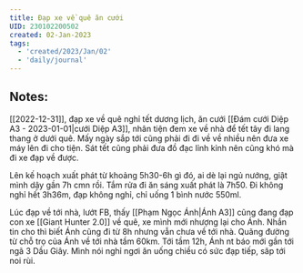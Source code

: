 ```yaml
---
title: Đạp xe về quê ăn cưới
UID: 230102200502
created: 02-Jan-2023
tags:
  - 'created/2023/Jan/02'
  - 'daily/journal'
---
```

## Notes:
[[2022-12-31]], đạp xe về quê nghỉ tết dương lịch, ăn cưới [[Đám cưới Diệp A3 - 2023-01-01|cưới Diệp A3]], nhân tiện đem xe về nhà để tết tây đi lang thang ở dưới quê. Mấy ngày sắp tới cũng phải đi đi về về nhiều nên đưa xe máy lên đi cho tiện. Sát tết cũng phải đưa đồ đạc lỉnh kỉnh nên cũng khó mà đi xe đạp về được. 

Lên kế hoạch xuất phát từ khoảng 5h30-6h gì đó, ai dè lại ngủ nướng, giật mình dậy gần 7h cmn rồi. Tắm rửa đi ăn sáng xuất phát là 7h50. Đi không nghỉ hết 3h36m, đạp không nghỉ, chỉ uống 1 bình nước 550ml.

Lúc đạp về tới nhà, lướt FB, thấy [[Phạm Ngọc Ánh|Ánh A3]] cũng đang đạp con xe [[Giant Hunter 2.0]] về quê, xe mình mới nhượng lại cho Ánh. Nhắn tin cho thì biết Ánh cũng đi từ 8h nhưng vẫn chưa về tới nhà. Quãng đường từ chỗ trọ của Ánh về tới nhà tầm 60km. Tới tầm 12h, Ánh nt báo mới gần tới ngã 3 Dầu Giây. Mình nói nghỉ ngơi ăn uống chiều có sức đạp tiếp, săp tới noi rùi.


